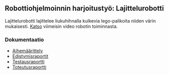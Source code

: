 ## Robottiohjelmoinnin harjoitustyö: Lajittelurobotti

Lajittelurobotti lajittelee liukuhihnalla kulkevia lego-palikoita niiden värin mukaisesti. [Katso](https://www.dropbox.com/s/jcktb20et3ykc7r/File%208.1.2018%2018.47.58.mov?dl=0) viimeisin video robotin toiminnasta.

### Dokumentaatio
* [Aihemäärittely](dokumentaatio/aihemaarittely.md)
* [Edistymisraportit](dokumentaatio/edistymisraportit)
* [Testausraportti](dokumentaatio/testausdokumentti.md)
* [Toteutusraportti](dokumentaatio/toteutusraportti.md)